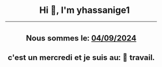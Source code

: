 <h1 align='center'>Hi 👋, I'm yhassanige1</h1>
<div align='center'>

|<h2 align='center'>Nous sommes le: <u>04/09/2024</u></h2><h2 align='center'>c'est un mercredi et je suis au: 🏢 travail.</h2>|
|---
</div>